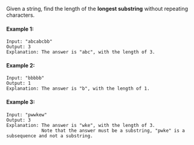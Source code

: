 Given a string, find the length of the **longest substring** without repeating characters.

#### Example 1:

```
Input: "abcabcbb"
Output: 3
Explanation: The answer is "abc", with the length of 3.
```

#### Example 2:

```
Input: "bbbbb"
Output: 1
Explanation: The answer is "b", with the length of 1.
```

#### Example 3:

```
Input: "pwwkew"
Output: 3
Explanation: The answer is "wke", with the length of 3.
             Note that the answer must be a substring, "pwke" is a subsequence and not a substring.
```